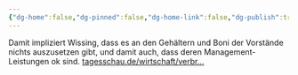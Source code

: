 ```yaml
---
{"dg-home":false,"dg-pinned":false,"dg-home-link":false,"dg-publish":true,"tags":["dgblip"],"disabled rules":["yaml-title","yaml-title-alias","file-name-heading"],"title":"philipp on mastodon @ 2024-03-27","created-date":"2024-03-27T17:12:09","id":112168765306900500,"updated-date":"2025-05-02T08:50:44","dg-path":"blips/112168765306900490.md","permalink":"/blips/112168765306900490/","dgPassFrontmatter":true}
---
```



Damit impliziert Wissing, dass es an den Gehältern und Boni der Vorstände nichts auszusetzen gibt, und damit auch, dass deren Management-Leistungen ok sind.
[tagesschau.de/wirtschaft/verbr…](https://www.tagesschau.de/wirtschaft/verbraucher/wissing-bahn-tarifeinigung-preise-100.html)



